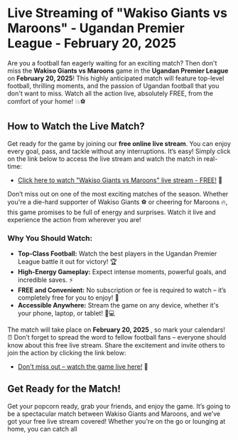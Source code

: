 # Live Streaming of "Wakiso Giants vs Maroons" - Ugandan Premier League - February 20, 2025

Are you a football fan eagerly waiting for an exciting match? Then don't miss the **Wakiso Giants vs Maroons** game in the **Ugandan Premier League** on **February 20, 2025**! This highly anticipated match will feature top-level football, thrilling moments, and the passion of Ugandan football that you don't want to miss. Watch all the action live, absolutely FREE, from the comfort of your home! 💥⚽

## How to Watch the Live Match?

Get ready for the game by joining our **free online live stream**. You can enjoy every goal, pass, and tackle without any interruptions. It’s easy! Simply click on the link below to access the live stream and watch the match in real-time:

- [Click here to watch "Wakiso Giants vs Maroons" live stream - FREE!](https://tinyurl.com/livestreamfreeo?st=Wakiso+Giants+vs+Maroons&si=gh) 🎉

Don’t miss out on one of the most exciting matches of the season. Whether you're a die-hard supporter of Wakiso Giants ⚽ or cheering for Maroons 🔥, this game promises to be full of energy and surprises. Watch it live and experience the action from wherever you are!

### Why You Should Watch:

- **Top-Class Football:** Watch the best players in the Ugandan Premier League battle it out for victory! 🏆
- **High-Energy Gameplay:** Expect intense moments, powerful goals, and incredible saves. ⚡
- **FREE and Convenient:** No subscription or fee is required to watch – it’s completely free for you to enjoy! 💸
- **Accessible Anywhere:** Stream the game on any device, whether it's your phone, laptop, or tablet! 📱💻

The match will take place on **February 20, 2025** , so mark your calendars! ⏰ Don’t forget to spread the word to fellow football fans – everyone should know about this free live stream. Share the excitement and invite others to join the action by clicking the link below:

- [Don't miss out – watch the game live here!](https://tinyurl.com/livestreamfreeo?st=Wakiso+Giants+vs+Maroons&si=gh) 🏁

## Get Ready for the Match!

Get your popcorn ready, grab your friends, and enjoy the game. It’s going to be a spectacular match between Wakiso Giants and Maroons, and we’ve got your free live stream covered! Whether you're on the go or lounging at home, you can catch all
